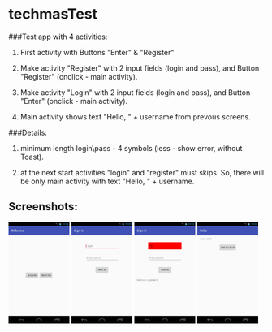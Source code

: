 # techmasTest

###Test app with 4 activities:
1) First activity with Buttons "Enter" & "Register"

2) Make activity "Register" with 2 input fields (login and pass), and Button "Register" (onclick - main activity).

3) Make activity "Login" with 2 input fields (login and pass), and Button "Enter" (onclick - main activity).

4) Main activity shows text "Hello, " + username from prevous screens.

###Details:
1) minimum length login\pass - 4 symbols (less - show error, without Toast).

2) at the next start activities "login" and "register" must skips. 
So, there will be only main activity with text "Hello, " + username.

## Screenshots:
<img src="./docs/Scr01_main.png" height="200px" alt="Main Activity" title="Main Activity" />
<img src="./docs/Scr02_signin.png" height="200px" alt="Sign In" title="Sign In" />
<img src="./docs/Scr03_check.png" height="200px" alt="Check Input" title="Check Input" />
<img src="./docs/Scr04_welcome.png" height="200px" alt="Welcome Activity" title="Welcome Activity" />

